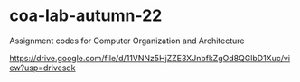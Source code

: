 # coa-lab-autumn-22
Assignment codes for Computer Organization and Architecture

https://drive.google.com/file/d/11VNNz5HjZZE3XJnbfkZgOd8QGlbD1Xuc/view?usp=drivesdk
